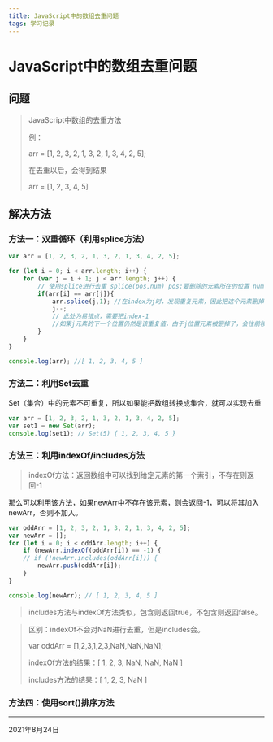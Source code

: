 ```yaml
---
title: JavaScript中的数组去重问题
tags: 学习记录
---
```


# JavaScript中的数组去重问题

## 问题

> JavaScript中数组的去重方法
>
> 例：
>
> arr = [1, 2, 3, 2, 1, 3, 2, 1, 3, 4, 2, 5];
>
> 在去重以后，会得到结果
>
> arr = [1, 2, 3, 4, 5]

## 解决方法
### 方法一：双重循环（利用splice方法）
```javascript
var arr = [1, 2, 3, 2, 1, 3, 2, 1, 3, 4, 2, 5];

for (let i = 0; i < arr.length; i++) {
    for (var j = i + 1; j < arr.length; j++) {
        // 使用splice进行去重 splice(pos,num) pos:要删除的元素所在的位置 num:从第一个要删除的元素开始，删除的数量
        if(arr[i] == arr[j]){
            arr.splice(j,1); //在index为j时，发现重复元素，因此把这个元素删掉
            j--; 
            // 此处为易错点，需要把index-1
            //如果j元素的下一个位置仍然是该重复值，由于j位置元素被删掉了，会往前移动，导致未发现该重复值
        }
    }
}

console.log(arr); //[ 1, 2, 3, 4, 5 ]
```

### 方法二：利用Set去重
Set（集合）中的元素不可重复，所以如果能把数组转换成集合，就可以实现去重
```javascript
var arr = [1, 2, 3, 2, 1, 3, 2, 1, 3, 4, 2, 5];
var set1 = new Set(arr);
console.log(set1); // Set(5) { 1, 2, 3, 4, 5 }
```
### 方法三：利用indexOf/includes方法

> indexOf方法：返回数组中可以找到给定元素的第一个索引，不存在则返回-1

那么可以利用该方法，如果newArr中不存在该元素，则会返回-1，可以将其加入newArr，否则不加入。
```javascript
var oddArr = [1, 2, 3, 2, 1, 3, 2, 1, 3, 4, 2, 5];
var newArr = [];
for (let i = 0; i < oddArr.length; i++) {
    if (newArr.indexOf(oddArr[i]) == -1) {
    // if (!newArr.includes(oddArr[i])) {
        newArr.push(oddArr[i]);
    }
}

console.log(newArr); // [ 1, 2, 3, 4, 5 ]
```

> includes方法与indexOf方法类似，包含则返回true，不包含则返回false。



> 区别：indexOf不会对NaN进行去重，但是includes会。
>
> var oddArr = [1,2,3,1,2,3,NaN,NaN,NaN];
>
> indexOf方法的结果：[ 1, 2, 3, NaN, NaN, NaN ]
>
> includes方法的结果：[ 1, 2, 3, NaN ]

### 方法四：使用sort()排序方法

<!--more--> 

---

2021年8月24日

